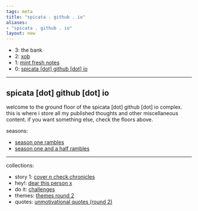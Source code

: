 ```yaml
---
tags: meta 
title: "spicata . github . io"
aliases:
- "spicata . github . io"
layout: new
---
```


- 3: the bank
- 2: [xob](xkcdob/index.md)
- 1: [mint fresh notes](mint-fresh-notes/index.md)
- 0: [spicata [dot] github [dot] io](index.md)

---

## spicata [dot] github [dot] io

welcome to the ground floor of the spicata [dot] github [dot] io complex. this is where i store all my published thoughts and other miscellaneous content. if you want something else, check the floors above.

seasons:

- [season one rambles](rambleOne.md)
- [season one and a half rambles](oneHalfRambles.md)

---

collections:

- story 1: [cover n check chronicles](coverCheckChronicles.md)
- hey!: [dear this person x](dearX.md)
- do it: [challenges](challenges.md)
- themes: [themes round 2](themes.md)
- quotes: [unmotivational quotes (round 2)](unmotivational.md)